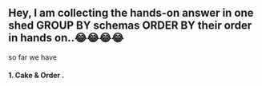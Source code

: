 ## Hey, I am collecting the hands-on answer in one shed  GROUP BY schemas ORDER BY their order in hands on..😂😂😂😂 
so far we have 
#### 1. Cake & Order .
